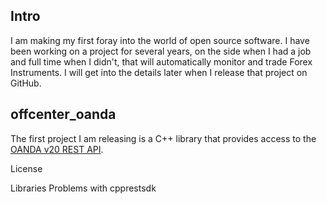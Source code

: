 ## Intro

I am making my first foray into the world of open source software. I have been working on a project for several years, on the side when I had a job and full time when I didn't, that will automatically monitor and trade Forex Instruments. I will get into the details later when I release that project on GitHub.

## offcenter_oanda

The first project I am releasing is a C++ library that provides access to the [OANDA v20 REST API](https://developer.oanda.com/rest-live-v20/introduction/).

License


Libraries
Problems with cpprestsdk
